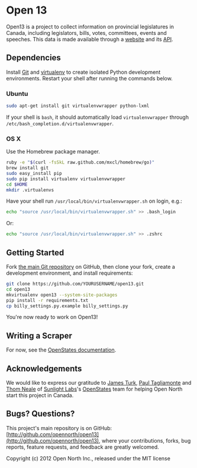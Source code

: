 # Open 13

Open13 is a project to collect information on provincial legislatures in Canada, including legislators, bills, votes, committees, events and speeches. This data is made available through a [website](http://open13.ca/) and its [API](http://open13.ca/api/).

## Dependencies

Install [Git](http://git.io/) and [virtualenv](http://pypi.python.org/pypi/virtualenv) to create isolated Python development environments. Restart your shell after running the commands below.

### Ubuntu

```sh
sudo apt-get install git virtualenvwrapper python-lxml
```

If your shell is `bash`, it should automatically load `virtualenvwrapper` through `/etc/bash_completion.d/virtualenvwrapper`.

### OS X

Use the Homebrew package manager.

```sh
ruby -e "$(curl -fsSkL raw.github.com/mxcl/homebrew/go)"
brew install git
sudo easy_install pip
sudo pip install virtualenv virtualenvwrapper
cd $HOME
mkdir .virtualenvs
```

Have your shell run `/usr/local/bin/virtualenvwrapper.sh` on login, e.g.:

```sh
echo "source /usr/local/bin/virtualenvwrapper.sh" >> .bash_login
```

Or:

```sh
echo "source /usr/local/bin/virtualenvwrapper.sh" >> .zshrc
```

## Getting Started

Fork [the main Git repository](https://github.com/opennorth/open13) on GitHub, then clone your fork, create a development environment, and install requirements:

```sh
git clone https://github.com/YOURUSERNAME/open13.git
cd open13
mkvirtualenv open13 --system-site-packages
pip install -r requirements.txt
cp billy_settings.py.example billy_settings.py
```

You're now ready to work on Open13!

## Writing a Scraper

For now, see the [OpenStates documentation](http://openstates.org/contributing/).

## Acknowledgements

We would like to express our gratitude to [James Turk](https://twitter.com/jamesturk), [Paul Tagliamonte](https://twitter.com/paultag) and [Thom Neale](https://twitter.com/twneale) of [Sunlight Labs](http://sunlightlabs.com/)'s [OpenStates](http://openstates.org/) team for helping Open North start this project in Canada.

## Bugs? Questions?

This project's main repository is on GitHub: [http://github.com/opennorth/open13](http://github.com/opennorth/open13), where your contributions, forks, bug reports, feature requests, and feedback are greatly welcomed.

Copyright (c) 2012 Open North Inc., released under the MIT license
